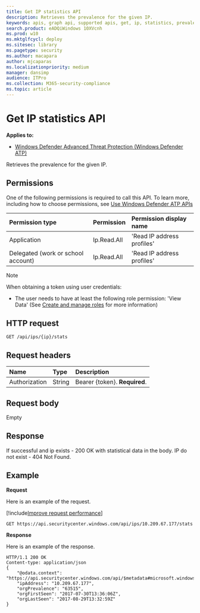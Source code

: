 ```yaml
---
title: Get IP statistics API
description: Retrieves the prevalence for the given IP.
keywords: apis, graph api, supported apis, get, ip, statistics, prevalence
search.product: eADQiWindows 10XVcnh
ms.prod: w10
ms.mktglfcycl: deploy
ms.sitesec: library
ms.pagetype: security
ms.author: macapara
author: mjcaparas
ms.localizationpriority: medium
manager: dansimp
audience: ITPro
ms.collection: M365-security-compliance 
ms.topic: article
---
```


# Get IP statistics API
**Applies to:**
- [Windows Defender Advanced Threat Protection (Windows Defender ATP)](https://go.microsoft.com/fwlink/p/?linkid=2069559)

Retrieves the prevalence for the given IP.

## Permissions
One of the following permissions is required to call this API. To learn more, including how to choose permissions, see [Use Windows Defender ATP APIs](apis-intro.md)

Permission type |	Permission	|	Permission display name
:---|:---|:---
Application |	Ip.Read.All |	'Read IP address profiles'
Delegated (work or school account) | Ip.Read.All |	'Read IP address profiles'

>[!Note]
> When obtaining a token using user credentials:
>- The user needs to have at least the following role permission: 'View Data' (See [Create and manage roles](user-roles-windows-defender-advanced-threat-protection.md) for more information)

## HTTP request
```
GET /api/ips/{ip}/stats
```

## Request headers

Name | Type | Description
:---|:---|:---
Authorization | String | Bearer {token}. **Required**.


## Request body
Empty

## Response
If successful and ip exists - 200 OK with statistical data in the body. IP do not exist - 404 Not Found.


## Example

**Request**

Here is an example of the request.

[!include[Improve request performance](improverequestperformance-new.md)]

```
GET https://api.securitycenter.windows.com/api/ips/10.209.67.177/stats
```

**Response**

Here is an example of the response.


```
HTTP/1.1 200 OK
Content-type: application/json
{
    "@odata.context": "https://api.securitycenter.windows.com/api/$metadata#microsoft.windowsDefenderATP.api.InOrgIPStats",
    "ipAddress": "10.209.67.177",
    "orgPrevalence": "63515",
    "orgFirstSeen": "2017-07-30T13:36:06Z",
    "orgLastSeen": "2017-08-29T13:32:59Z"
}
```
